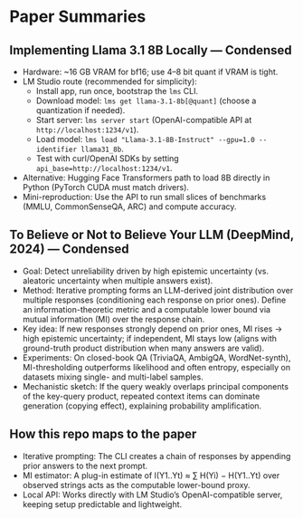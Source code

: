 # Paper Summaries

## Implementing Llama 3.1 8B Locally — Condensed

- Hardware: ~16 GB VRAM for bf16; use 4–8 bit quant if VRAM is tight.
- LM Studio route (recommended for simplicity):
  - Install app, run once, bootstrap the `lms` CLI.
  - Download model: `lms get llama-3.1-8b[@quant]` (choose a quantization if needed).
  - Start server: `lms server start` (OpenAI-compatible API at `http://localhost:1234/v1`).
  - Load model: `lms load "Llama-3.1-8B-Instruct" --gpu=1.0 --identifier llama31_8b`.
  - Test with curl/OpenAI SDKs by setting `api_base=http://localhost:1234/v1`.
- Alternative: Hugging Face Transformers path to load 8B directly in Python (PyTorch CUDA must match drivers).
- Mini-reproduction: Use the API to run small slices of benchmarks (MMLU, CommonSenseQA, ARC) and compute accuracy.

## To Believe or Not to Believe Your LLM (DeepMind, 2024) — Condensed

- Goal: Detect unreliability driven by high epistemic uncertainty (vs. aleatoric uncertainty when multiple answers exist).
- Method: Iterative prompting forms an LLM-derived joint distribution over multiple responses (conditioning each response on prior ones). Define an information-theoretic metric and a computable lower bound via mutual information (MI) over the response chain.
- Key idea: If new responses strongly depend on prior ones, MI rises → high epistemic uncertainty; if independent, MI stays low (aligns with ground-truth product distribution when many answers are valid).
- Experiments: On closed-book QA (TriviaQA, AmbigQA, WordNet-synth), MI-thresholding outperforms likelihood and often entropy, especially on datasets mixing single- and multi-label samples.
- Mechanistic sketch: If the query weakly overlaps principal components of the key-query product, repeated context items can dominate generation (copying effect), explaining probability amplification.

## How this repo maps to the paper

- Iterative prompting: The CLI creates a chain of responses by appending prior answers to the next prompt.
- MI estimator: A plug-in estimate of I(Y1..Yt) ≈ ∑ H(Yi) − H(Y1..Yt) over observed strings acts as the computable lower-bound proxy.
- Local API: Works directly with LM Studio’s OpenAI-compatible server, keeping setup predictable and lightweight.
